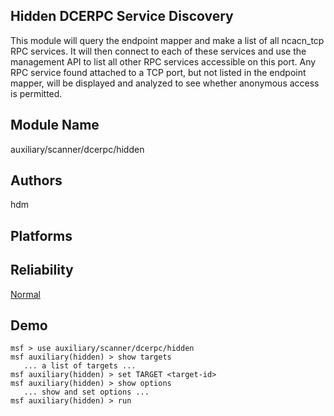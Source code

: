 ## Hidden DCERPC Service Discovery

This module will query the endpoint mapper and make a list 
of all ncacn_tcp RPC services. It will then connect to each 
of these services and use the management API to list all 
other RPC services accessible on this port. Any RPC service 
found attached to a TCP port, but not listed in the endpoint 
mapper, will be displayed and analyzed to see whether 
anonymous access is permitted.


## Module Name
auxiliary/scanner/dcerpc/hidden

## Authors
hdm





## Platforms


## Reliability
[Normal](https://github.com/rapid7/metasploit-framework/wiki/Exploit-Ranking)

## Demo

```
msf > use auxiliary/scanner/dcerpc/hidden
msf auxiliary(hidden) > show targets
   ... a list of targets ...
msf auxiliary(hidden) > set TARGET <target-id>
msf auxiliary(hidden) > show options
   ... show and set options ...
msf auxiliary(hidden) > run
```
    
    